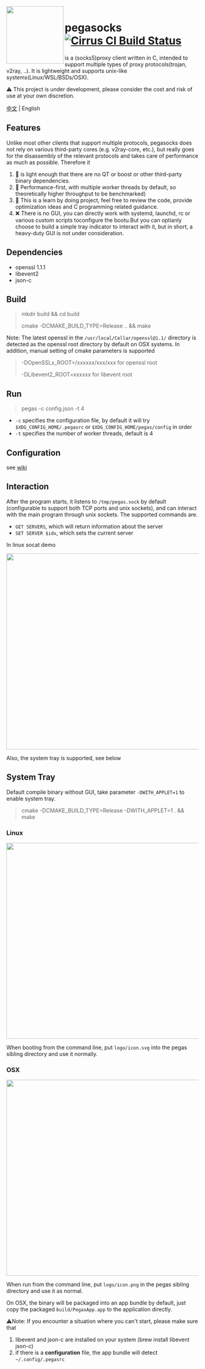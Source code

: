 <img src="./logo/icon.svg" width="150" align="left" />

# pegasocks [![Cirrus CI Build Status](https://api.cirrus-ci.com/github/chux0519/pegasocks.svg)](https://cirrus-ci.com/github/chux0519/pegasocks)

is a (socks5)proxy client written in C, intended to support multiple types of proxy protocols(trojan, v2ray, ..).
It is lightweight and supports unix-like systems(Linux/WSL/BSDs/OSX).

⚠️ This project is under development, please consider the cost and risk of use at your own discretion.

[中文](./README.md) | English

## Features

Unlike most other clients that support multiple protocols, pegasocks does not rely on various third-party cores (e.g. v2ray-core, etc.), but really goes for the disassembly of the relevant protocols and takes care of performance as much as possible. Therefore it

1. 🍃 is light enough that there are no QT or boost or other third-party binary dependencies.
2. 🚀 Performance-first, with multiple worker threads by default, so theoretically higher throughput to be benchmarked)
3. 🚥 This is a learn by doing project, feel free to review the code, provide optimization ideas and C programming related guidance.
4. ❌ There is no GUI, you can directly work with systemd, launchd, rc or various custom scripts toconfigure the bootu.But you can optianly choose to build a simple tray indicator to interact with it, but in short, a heavy-duty GUI is not under consideration.

## Dependencies

- openssl 1.1.1
- libevent2
- json-c

## Build

> mkdir build && cd build
>
> cmake -DCMAKE_BUILD_TYPE=Release .. && make


Note: The latest openssl in the `/usr/local/Cellar/openssl@1.1/` directory is detected as the openssl root directory by default on OSX systems. In addition, manual setting of cmake parameters is supported

> -DOpenSSLx_ROOT=/xxxxxx/xxx/xxx for openssl root
> 
> -DLibevent2_ROOT=xxxxxx  for libevent root


## Run

> pegas -c config.json -t 4

- `-c` specifies the configuration file, by default it will try `$XDG_CONFIG_HOME/.pegasrc` or `$XDG_CONFIG_HOME/pegas/config` in order 
- `-t` specifies the number of worker threads, default is 4

## Configuration

see [wiki](https://github.com/chux0519/pegasocks/wiki/%E9%85%8D%E7%BD%AE%E8%AF%B4%E6%98%8E)


## Interaction

After the program starts, it listens to `/tmp/pegas.sock` by default (configurable to support both TCP ports and unix sockets), and can interact with the main program through unix sockets. The supported commands are.

- `GET SERVERS`, which will return information about the server
- `SET SERVER $idx`, which sets the current server

In linux socat demo

<img src="https://i.imgur.com/dlFuKtg.png" width="512" />

Also, the system tray is supported, see below

## System Tray

Default compile binary without GUI, take parameter `-DWITH_APPLET=1` to enable system tray.

> cmake -DCMAKE_BUILD_TYPE=Release -DWITH_APPLET=1 . && make

### Linux 

<img src="https://i.imgur.com/Ny0WMJA.png" width="512" />

When booting from the command line, put `logo/icon.svg` into the pegas sibling directory and use it normally.


### OSX

<img src="https://i.imgur.com/jOA04aU.png" width="512" />

When run from the command line, put `logo/icon.png` in the pegas sibling directory and use it as normal.

On OSX, the binary will be packaged into an app bundle by default, just copy the packaged `build/PegasApp.app` to the application directly.

⚠️Note: If you encounter a situation where you can't start, please make sure that

1. libevent and json-c are installed on your system (brew install libevent json-c)
2. if there is a **configuration** file, the app bundle will detect `~/.config/.pegasrc`
